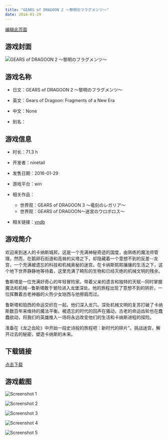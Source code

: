 ```yaml
---
title: "GEARS of DRAGOON 2 ～黎明のフラグメンツ～"
date: 2016-01-29
---
```

[编辑此页面](https://github.com/ACG-3/ADV3-source/blob/main/source/_posts/games/GEARS%20of%20DRAGOON%202%20%EF%BD%9E%E9%BB%8E%E6%98%8E%E3%81%AE%E3%83%95%E3%83%A9%E3%82%B0%E3%83%A1%E3%83%B3%E3%83%84%EF%BD%9E.md)

## 游戏封面

![GEARS of DRAGOON 2 ～黎明のフラグメンツ～](https%3A//pan.timero.xyz/onedrive/img_lib_001/GEARS%20of%20DRAGOON%202%20%EF%BD%9E%E9%BB%8E%E6%98%8E%E3%81%AE%E3%83%95%E3%83%A9%E3%82%B0%E3%83%A1%E3%83%B3%E3%83%84%EF%BD%9E_cover.avif)


## 游戏名称

- 日文：GEARS of DRAGOON 2 ～黎明のフラグメンツ～
- 英文：Gears of Dragoon: Fragments of a New Era
- 中文：None

- 别名：


## 游戏信息

- 时长：71.3 h
- 开发者：ninetail
- 发售日期：2016-01-29
- 游戏平台：win
- 相关作品：
   - 世界观：GEARS of DRAGOON 3 ～竜刻のレガリア～
   - 世界观：GEARS of DRAGOON～迷宮のウロボロス～

- 相关链接：[vndb](https://vndb.org/v17988)


## 游戏简介

欢迎来到迷人的卡纳斯城邦，这是一个充满神秘奇迹的国度，由熟练的魔法师管理。然而，在鹅卵石街道和高耸的尖塔之下，却隐藏着一个意想不到的反差--龙宫，一个充满被遗忘的科技和机械奥秘的迷宫。在卡纳斯熙熙攘攘的生活之下，这个地下世界静静地等待着，这里充满了畸形的生物和已经灭绝的机械文明的残余。

鲁斯塔是一位充满好奇心的年轻冒险家。带着父亲的遗言和独特的天赋--同时掌握魔法和机械--鲁斯塔敢于冒险进入龙堡深处。他的旅程出现了意想不到的转折，一位挥舞着古老神器的火热少女珀西与他擦肩而过。

鲁斯塔和珀西的命运交织在一起，他们深入龙穴。深处机械文明的复苏打破了卡纳斯数百年来维持的魔法平衡。被遗忘的时代的回声在骚动，古老的命运齿轮也在蠢蠢欲动，将我们的英雄推入一场将永远改变他们的生活和卡纳斯进程的探险。

准备在《龙之齿轮》中开始一段史诗般的旅程吧：新时代的碎片"。挑战迷宫，解开过去的秘密，塑造卡纳斯的未来。




## 下载链接

[点击下载](https://pan.timero.xyz/onedrive/adv_lib_001/GEARS%20of%20DRAGOON%202%20%EF%BD%9E%E9%BB%8E%E6%98%8E%E3%81%AE%E3%83%95%E3%83%A9%E3%82%B0%E3%83%A1%E3%83%B3%E3%83%84%EF%BD%9E)


## 游戏截图


![Screenshot 1](https%3A//pan.timero.xyz/onedrive/img_lib_001/GEARS%20of%20DRAGOON%202%20%EF%BD%9E%E9%BB%8E%E6%98%8E%E3%81%AE%E3%83%95%E3%83%A9%E3%82%B0%E3%83%A1%E3%83%B3%E3%83%84%EF%BD%9E_Screenshot_1.avif)

![Screenshot 2](https%3A//pan.timero.xyz/onedrive/img_lib_001/GEARS%20of%20DRAGOON%202%20%EF%BD%9E%E9%BB%8E%E6%98%8E%E3%81%AE%E3%83%95%E3%83%A9%E3%82%B0%E3%83%A1%E3%83%B3%E3%83%84%EF%BD%9E_Screenshot_2.avif)

![Screenshot 3](https%3A//pan.timero.xyz/onedrive/img_lib_001/GEARS%20of%20DRAGOON%202%20%EF%BD%9E%E9%BB%8E%E6%98%8E%E3%81%AE%E3%83%95%E3%83%A9%E3%82%B0%E3%83%A1%E3%83%B3%E3%83%84%EF%BD%9E_Screenshot_3.avif)

![Screenshot 4](https%3A//pan.timero.xyz/onedrive/img_lib_001/GEARS%20of%20DRAGOON%202%20%EF%BD%9E%E9%BB%8E%E6%98%8E%E3%81%AE%E3%83%95%E3%83%A9%E3%82%B0%E3%83%A1%E3%83%B3%E3%83%84%EF%BD%9E_Screenshot_4.avif)

![Screenshot 5](https%3A//pan.timero.xyz/onedrive/img_lib_001/GEARS%20of%20DRAGOON%202%20%EF%BD%9E%E9%BB%8E%E6%98%8E%E3%81%AE%E3%83%95%E3%83%A9%E3%82%B0%E3%83%A1%E3%83%B3%E3%83%84%EF%BD%9E_Screenshot_5.avif)


